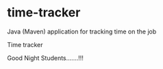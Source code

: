 # time-tracker
Java (Maven) application for tracking time on the job

Time tracker

Good Night Students.......!!!
